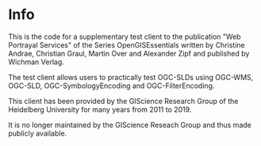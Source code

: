 # Info

This is the code for a supplementary test client to the publication "Web Portrayal Services" of the Series OpenGISEssentials written by Christine Andrae, Christian Graul, Martin Over and Alexander Zipf and published by Wichman Verlag.

The test client allows users to practically test OGC-SLDs using OGC-WMS, OGC-SLD, OGC-SymbologyEncoding and OGC-FilterEncoding.

This client has been provided by the GIScience Research Group of the Heidelberg University for many years from 2011 to 2019.

It is no longer maintained by the GIScience Reseach Group and thus made publicly available.
